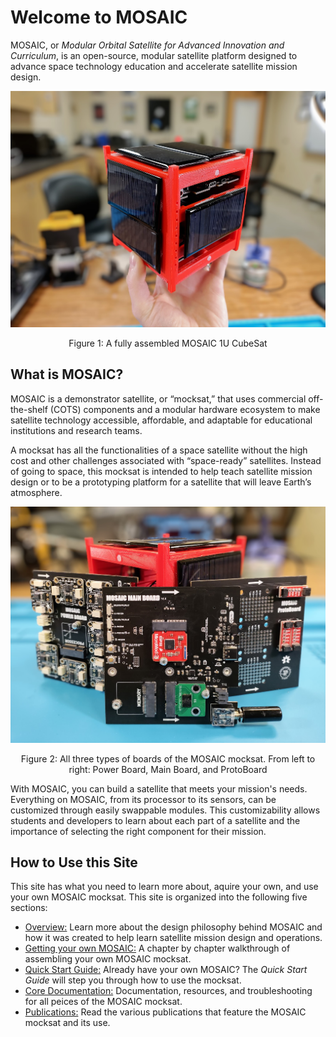 # Welcome to MOSAIC

MOSAIC, or *Modular Orbital Satellite for Advanced Innovation and Curriculum*, is an open-source, modular satellite platform designed to advance space technology education and accelerate satellite mission design.

![Picture of Assembled MOSAIC](images/assembled_mosaic_in_hand.jpg)
<p align="center">Figure 1: A fully assembled MOSAIC 1U CubeSat</p>

## What is MOSAIC?

MOSAIC is a demonstrator satellite, or “mocksat,” that uses commercial off-the-shelf (COTS) components and a modular hardware ecosystem to make satellite technology accessible, affordable, and adaptable for educational institutions and research teams.

A mocksat has all the functionalities of a space satellite without the high cost and other challenges associated with “space-ready” satellites. Instead of going to space, this mocksat is intended to help teach satellite mission design or to be a prototyping platform for a satellite that will leave Earth’s atmosphere.

![Picture of All MOSAIC Boards](images/mosaic_all_boards.jpg)
<p align="center">Figure 2: All three types of boards of the MOSAIC mocksat. From left to right: Power Board, Main Board, and ProtoBoard</p>

With MOSAIC, you can build a satellite that meets your mission's needs. Everything on MOSAIC, from its processor to its sensors, can be customized through easily swappable modules. This customizability allows students and developers to learn about each part of a satellite and the importance of selecting the right component for their mission. 

## How to Use this Site

This site has what you need to learn more about, aquire your own, and use your own MOSAIC mocksat. This site is organized into the following five sections: 

- [Overview:](https://www.mosaicsat.org/overview/) Learn more about the design philosophy behind MOSAIC and how it was created to help learn satellite mission design and operations. 
- [Getting your own MOSAIC:](https://www.mosaicsat.org/getting_mosaic/) A chapter by chapter walkthrough of assembling your own MOSAIC mocksat.
- [Quick Start Guide:](https://www.mosaicsat.org/quick_start/) Already have your own MOSAIC? The *Quick Start Guide* will step you through how to use the mocksat.
- [Core Documentation:](https://www.mosaicsat.org/core_documentation/) Documentation, resources, and troubleshooting for all peices of the MOSAIC mocksat.
- [Publications:](https://www.mosaicsat.org/publications/) Read the various publications that feature the MOSAIC mocksat and its use. 